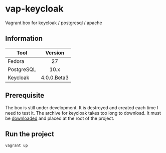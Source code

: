 # vap-keycloak
Vagrant box for keycloak / postgresql / apache

## Information

| Tool          | Version       |
| ------------- |:-------------:|
| Fedora        | 27            |
| PostgreSQL    | 10.x          |
| Keycloak      | 4.0.0.Beta3   |

## Prerequisite

The box is still under development. It is destroyed and created each time I need to test it. The archive for keycloak takes too long to download. It must be [downloaded](https://downloads.jboss.org/keycloak/4.0.0.Beta3/keycloak-4.0.0.Beta3.tar.gz) and placed at the root of the project.

## Run the project
```
vagrant up
```
